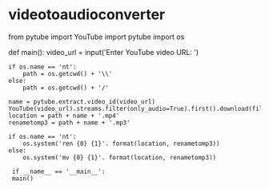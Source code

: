 # videotoaudioconverter
from pytube import YouTube
import pytube
import os

def main():
    video_url = input('Enter YouTube video URL: ')

    if os.name == 'nt':
        path = os.getcwd() + '\\'
    else:
        path = os.getcwd() + '/'

    name = pytube.extract.video_id(video_url)
    YouTube(video_url).streams.filter(only_audio=True).first().download(filename=name)
    location = path + name + '.mp4'
    renametomp3 = path + name + '.mp3'

    if os.name == 'nt':
        os.system('ren {0} {1}'. format(location, renametomp3))
    else:
        os.system('mv {0} {1}'. format(location, renametomp3))
    
     if __name__ == '__main__':
     main()

